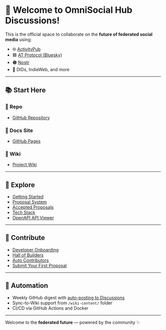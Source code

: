 # 👋 Welcome to OmniSocial Hub Discussions!

This is the official space to collaborate on the **future of federated social media** using:

- 🌐 [ActivityPub](https://www.w3.org/TR/activitypub/)
- 🟦 [AT Protocol (Bluesky)](https://atproto.com/)
- 🟠 [Nostr](https://nostr.com/)
- 🧠 DIDs, IndieWeb, and more

---

## 📚 Start Here

### 🔧 Repo
- [GitHub Repository](https://github.com/beitmenotyou-com/omnisocial-hub)

### 📖 Docs Site
- [GitHub Pages](https://beitmenotyou-com.github.io/omnisocial-hub)

### 📘 Wiki
- [Project Wiki](https://github.com/beitmenotyou-com/omnisocial-hub/wiki)

---

## 🧩 Explore

- [Getting Started](https://beitmenotyou-com.github.io/omnisocial-hub/getting-started.html)
- [Proposal System](https://beitmenotyou-com.github.io/omnisocial-hub/proposals.html)
- [Accepted Proposals](https://beitmenotyou-com.github.io/omnisocial-hub/proposals-accepted.html)
- [Tech Stack](https://beitmenotyou-com.github.io/omnisocial-hub/tech-stack.html)
- [OpenAPI API Viewer](https://beitmenotyou-com.github.io/omnisocial-hub/openapi.html)

---

## 🤝 Contribute

- [Developer Onboarding](https://github.com/beitmenotyou-com/omnisocial-hub/blob/main/DEVELOPER-ONBOARDING.md)
- [Hall of Builders](https://beitmenotyou-com.github.io/omnisocial-hub/hall-of-builders.html)
- [Auto Contributors](https://beitmenotyou-com.github.io/omnisocial-hub/auto-contributors.html)
- [Submit Your First Proposal](https://github.com/beitmenotyou-com/omnisocial-hub/issues/new?template=proposal.md)

---

## 🔄 Automation

- Weekly GitHub digest with [auto-posting to Discussions](https://github.com/beitmenotyou-com/omnisocial-hub/blob/main/wiki-sync-setup.md)
- Sync-to-Wiki support from `/wiki-content/` folder
- CI/CD via GitHub Actions and Docker

---

Welcome to the **federated future** — powered by the community ✨
